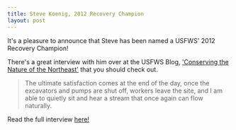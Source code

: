 ```yaml
---
title: Steve Koenig, 2012 Recovery Champion
layout: post
---
```

It's a pleasure to announce that Steve has been named a USFWS' 2012 Recovery Champion!

There's a great interview with him over at the USFWS Blog, ['Conserving the Nature of the Northeast'](http://usfwsnortheast.wordpress.com) that you should check out.

> The ultimate satisfaction comes at the end of the day, once the excavators and pumps are shut off, workers leave the site, and I am able to quietly sit and hear a stream that once again can flow naturally.

Read the full interview [here!](http://usfwsnortheast.wordpress.com/2013/05/17/making-way-for-maines-atlantic-salmon/#.UZaJV4u47wI.facebook)
